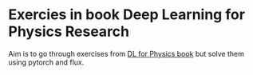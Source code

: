 # Exercies in book Deep Learning for Physics Research

Aim is to go through exercises from [DL for Physics book](https://www.amazon.com/Learning-Physics-Research-Martin-Erdmann/dp/981123745X/ref=sr_1_1?keywords=deep+learning+physics&qid=1706901026&sr=8-1) but solve them using pytorch and flux. 
